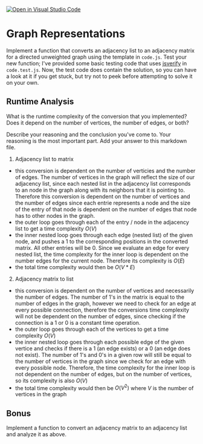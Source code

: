 [![Open in Visual Studio Code](https://classroom.github.com/assets/open-in-vscode-718a45dd9cf7e7f842a935f5ebbe5719a5e09af4491e668f4dbf3b35d5cca122.svg)](https://classroom.github.com/online_ide?assignment_repo_id=12174513&assignment_repo_type=AssignmentRepo)
# Graph Representations

Implement a function that converts an adjacency list to an adjacency matrix for
a directed unweighted graph using the template in `code.js`. Test your new
function; I've provided some basic testing code that uses
[jsverify](https://jsverify.github.io/) in `code.test.js`. Now, the test code
does contain the solution, so you can have a look at it if you get stuck, but
try not to peek before attempting to solve it on your own.

## Runtime Analysis

What is the runtime complexity of the conversion that you implemented? Does it
depend on the number of vertices, the number of edges, or both?

Describe your reasoning and the conclusion you've come to. Your reasoning is the
most important part. Add your answer to this markdown file.

1. Adjacency list to matrix 
- this conversion is dependent on the number of verticies and the number of edges. The number of vertices in the graph will reflect the size of our adjacency list, since each nested list in the adjacency list corresponds to an node in the graph along with its neighbors that it is pointing to. Therefore this conversion is dependent on the number of vertices and the number of edges since each entrie represents a node and the size of the entry of that node is dependent on the number of edges that node has to other nodes in the graph. 
- the outer loop goes through each of the entry / node in the adjacency list to get a time complexity $O(V)$
- the inner nested loop goes through each edge (nested list) of the given node, and pushes a 1 to the corresponding positions in the converted matrix. All other entries will be 0. Since we evaluate an edge for every nested list, the time complexity for the inner loop is dependent on the number edges for the current node. Therefore its complexity is $O(E)$
- the total time complexity would then be $O(V * E)$ 

2. Adjacency matrix to list 
- this conversion is dependent on the number of vertices and necessarily the number of edges. The number of 1's in the matrix is equal to the number of edges in the graph, however we need to check for an edge at every possible connection, therefore the conversions time complexity will not be dependent on the number of edges, since checking if the connection is a 1 or 0 is a constant time operation. 
- the outer loop goes through each of the vertices to get a time complexity $O(V)$
- the inner nested loop goes through each possible edge of the given vertice and checks if there is a 1 (an edge exists) or a 0 (an edge does not exist). The number of 1's and 0's in a given row will still be equal to the number of vertices in the graph since we check for an edge with every possible node. Therefore, the time complexity for the inner loop is not dependent on the number of edges, but on the number of vertices, so its complexity is also $O(V)$
- the total time complexity would then be $O(V^2)$ where $V$ is the number of vertices in the graph

## Bonus

Implement a function to convert an adjacency matrix to an adjacency list and
analyze it as above.
